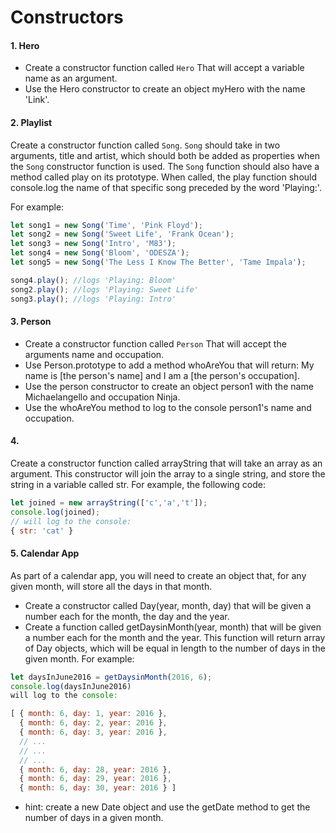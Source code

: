 # Constructors

#### 1. Hero
* Create a constructor function called `Hero` That will accept a variable name as an argument.
* Use the Hero constructor to create an object myHero with the name 'Link'.

#### 2. Playlist
Create a constructor function called `Song`. `Song` should take in two arguments, title and artist, which should both be added as properties when the `Song` constructor function is used. The `Song` function should also have a method called play on its prototype. When called, the play function should console.log the name of that specific song preceded by the word 'Playing:'.

For example:
```javascript
let song1 = new Song('Time', 'Pink Floyd');
let song2 = new Song('Sweet Life', 'Frank Ocean');
let song3 = new Song('Intro', 'M83');
let song4 = new Song('Bloom', 'ODESZA');
let song5 = new Song('The Less I Know The Better', 'Tame Impala');

song4.play(); //logs 'Playing: Bloom'
song2.play(); //logs 'Playing: Sweet Life'
song3.play(); //logs 'Playing: Intro'
```

#### 3. Person
* Create a constructor function called `Person` That will accept the arguments name and occupation.
* Use Person.prototype to add a method whoAreYou that will return: My name is [the person's name] and I am a [the person's occupation].
* Use the person constructor to create an object person1 with the name Michaelangello and occupation Ninja.
* Use the whoAreYou method to log to the console person1's name and occupation.

#### 4. 
Create a constructor function called arrayString that will take an array as an argument. This constructor will join the array to a single string, and store the string in a variable called str. For example, the following code:
```javascript
let joined = new arrayString(['c','a','t']);
console.log(joined);
// will log to the console:
{ str: 'cat' }
```

#### 5.  Calendar App
As part of a calendar app, you will need to create an object that, for any given month, will store all the days in that month.

* Create a constructor called Day(year, month, day) that will be given a number each for the month, the day and the year.
* Create a function called getDaysinMonth(year, month) that will be given a number each for the month and the year. This function will return array of Day objects, which will be equal in length to the number of days in the given month.
For example:
```javascript
let daysInJune2016 = getDaysinMonth(2016, 6);
console.log(daysInJune2016)
will log to the console:

[ { month: 6, day: 1, year: 2016 },
  { month: 6, day: 2, year: 2016 },
  { month: 6, day: 3, year: 2016 },
  // ...
  // ...
  // ...
  { month: 6, day: 28, year: 2016 },
  { month: 6, day: 29, year: 2016 },
  { month: 6, day: 30, year: 2016 } ]
```
* hint: create a new Date object and use the getDate method to get the number of days in a given month. 
